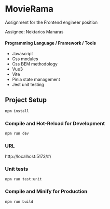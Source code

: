# MovieRama

Assignment for the Frontend engineer position

Assignee: Nektarios Manaras

#### Programming Language / Framework / Tools

- Javascript
- Css modules
- Css BEM methodology
- Vue3
- Vite
- Pinia state management
- Jest unit testing

## Project Setup

```sh
npm install
```

### Compile and Hot-Reload for Development

```sh
npm run dev
```

### URL

http://localhost:5173/#/

### Unit tests

```sh
npm run test:unit
```

### Compile and Minify for Production

```sh
npm run build
```
